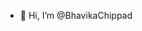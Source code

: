- 👋 Hi, I’m @BhavikaChippad
<!---
BhavikaChippad/BhavikaChippad is a ✨ special ✨ repository because its `README.md` (this file) appears on your GitHub profile.
You can click the Preview link to take a look at your changes.
--->

